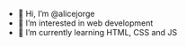 - 👋 Hi, I’m @alicejorge
- 👀 I’m interested in web development
- 🌱 I’m currently learning HTML, CSS and JS 

<!---
alicejorge/alicejorge is a ✨ special ✨ repository because its `README.md` (this file) appears on your GitHub profile.
You can click the Preview link to take a look at your changes.
--->
